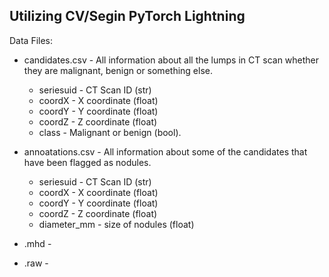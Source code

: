 ## Utilizing CV/Segin PyTorch Lightning

Data Files:

* candidates.csv - All information about all the lumps in CT scan whether they are malignant, benign or something else. 
    * seriesuid - CT Scan ID (str)
    * coordX - X coordinate (float)
    * coordY - Y coordinate (float)
    * coordZ - Z coordinate (float)
    * class - Malignant or benign (bool). 
* annoatations.csv - All information about some of the candidates that have been flagged as nodules. 
    * seriesuid - CT Scan ID (str)
    * coordX - X coordinate (float)
    * coordY - Y coordinate (float)
    * coordZ - Z coordinate (float)
    * diameter_mm - size of nodules (float)
* .mhd - 

* .raw - 


